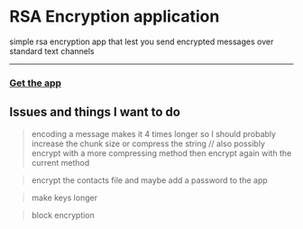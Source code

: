 # RSA Encryption application
simple rsa encryption app that lest you send encrypted messages 
over standard text channels

---
### [Get the app](https://github.com/zivoy/EncryptionApp/releases)

## Issues and things I want to do
> encoding a message makes it 4 times longer so I should
> probably increase the chunk size or compress the string // 
> also possibly encrypt with a more compressing method then 
> encrypt again with the current method

> encrypt the contacts file and maybe add a password to the app

> make keys longer

> block encryption
